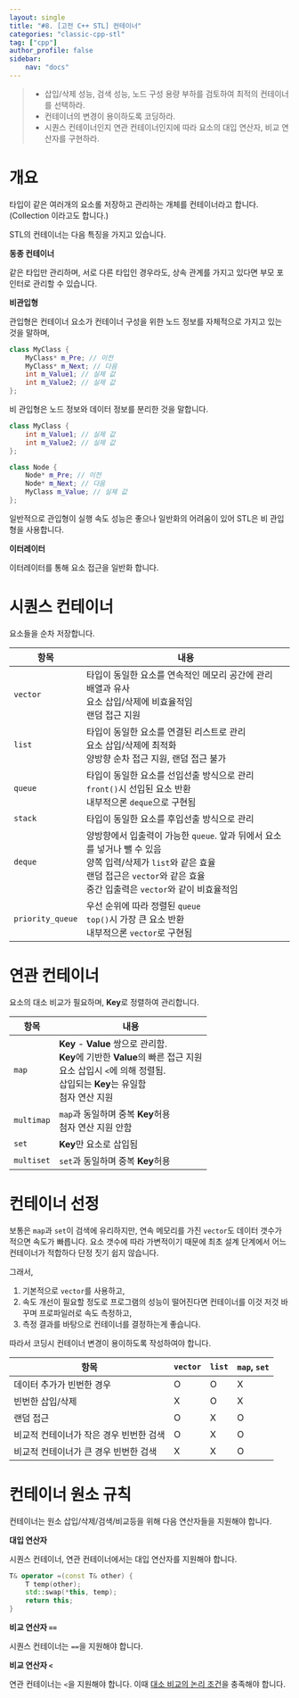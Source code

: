 ```yaml
---
layout: single
title: "#8. [고전 C++ STL] 컨테이너"
categories: "classic-cpp-stl"
tag: ["cpp"]
author_profile: false
sidebar: 
    nav: "docs"
---
```


> * 삽입/삭제 성능, 검색 성능, 노드 구성 용량 부하를 검토하여 최적의 컨테이너를 선택하라.
> * 컨테이너의 변경이 용이하도록 코딩하라.
> * 시퀀스 컨테이너인지 연관 컨테이너인지에 따라 요소의 대입 연산자, 비교 연산자를 구현하라.

# 개요

타입이 같은 여러개의 요소롤 저장하고 관리하는 개체를 컨테이너라고 합니다.(Collection 이라고도 합니다.)

STL의 컨테이너는 다음 특징을 가지고 있습니다.

**동종 컨테이너**

같은 타입만 관리하며, 서로 다른 타입인 경우라도, 상속 관계를 가지고 있다면 부모 포인터로 관리할 수 있습니다. 

**비관입형**

관입형은 컨테이너 요소가 컨테이너 구성을 위한 노드 정보를 자체적으로 가지고 있는 것을 말하며,

```cpp
class MyClass {
    MyClass* m_Pre; // 이전
    MyClass* m_Next; // 다음
    int m_Value1; // 실제 값
    int m_Value2; // 실제 값
};
```

비 관입형은 노드 정보와 데이터 정보를 분리한 것을 말합니다.

```cpp
class MyClass {
    int m_Value1; // 실제 값
    int m_Value2; // 실제 값
};

class Node {
    Node* m_Pre; // 이전
    Node* m_Next; // 다음
    MyClass m_Value; // 실제 값
};
```

일반적으로 관입형이 실행 속도 성능은 좋으나 일반화의 어려움이 있어 STL은 비 관입형을 사용합니다.

**이터레이터**

이터레이터를 통해 요소 접근을 일반화 합니다.

# 시퀀스 컨테이너

요소들을 순차 저장합니다.

|항목|내용|
|--|--|
|`vector`|타입이 동일한 요소를 연속적인 메모리 공간에 관리<br/>배열과 유사<br/>요소 삽입/삭제에 비효율적임<br/>랜덤 접근 지원|
|`list`|타입이 동일한 요소를 연결된 리스트로 관리<br/>요소 삽입/삭제에 최적화<br/>양방향 순차 접근 지원, 랜덤 접근 불가|
|`queue`|타입이 동일한 요소를 선입선출 방식으로 관리<br/>`front()`시 선입된 요소 반환<br/>내부적으론 `deque`으로 구현됨|
|`stack`|타입이 동일한 요소를 후입선출 방식으로 관리|
|`deque`|양방향에서 입출력이 가능한 `queue`. 앞과 뒤에서 요소를 넣거나 뺄 수 있음<br/>양쪽 입력/삭제가 `list`와 같은 효율<br/>랜덤 접근은 `vector`와 같은 효율<br/>중간 입출력은 `vector`와 같이 비효율적임|
|`priority_queue`|우선 순위에 따라 정렬된 `queue`<br/>`top()`시 가장 큰 요소 반환<br/>내부적으론 `vector`로 구현됨|

# 연관 컨테이너

요소의 대소 비교가 필요하며, **Key**로 정렬하여 관리합니다.  

|항목|내용|
|--|--|
|`map`|**Key** - **Value** 쌍으로 관리함.<br/>**Key**에 기반한 **Value**의 빠른 접근 지원<br/>요소 삽입시 `<`에 의해 정렬됨.<br/>삽입되는 **Key**는 유일함<br/>첨자 연산 지원|
|`multimap`|`map`과 동일하며 중복 **Key**허용<br/>첨자 연산 지원 안함|
|`set`|**Key**만 요소로 삽입됨|
|`multiset`|`set`과 동일하며 중복 **Key**허용<br/>

# 컨테이너 선정

보통은 `map`과 `set`이 검색에 유리하지만, 연속 메모리를 가진 `vector`도 데이터 갯수가 적으면 속도가 빠릅니다. 요소 갯수에 따라 가변적이기 때문에 최초 설계 단계에서 어느 컨테이너가 적합하다 단정 짓기 쉽지 않습니다.

그래서,

1. 기본적으로 `vector`를 사용하고,
2. 속도 개선이 필요할 정도로 프로그램의 성능이 떨어진다면 컨테이너를 이것 저것 바꾸며 프로파일러로 속도 측정하고,
3. 측정 결과를 바탕으로 컨테이너를 결정하는게 좋습니다.

따라서 코딩시 컨테이너 변경이 용이하도록 작성하여야 합니다.

|항목|`vector`|`list`|`map`, `set`|
|--|--|--|--|
|데이터 추가가 빈번한 경우|O|O|X|
|빈번한 삽입/삭제|X|O|X|
|랜덤 접근|O|X|O|
|비교적 컨테이너가 작은 경우 빈번한 검색|O|X|O|
|비교적 컨테이너가 큰 경우 빈번한 검색|X|X|O|

# 컨테이너 원소 규칙

컨테이너는 원소 삽입/삭제/검색/비교등을 위해 다음 연산자들을 지원해야 합니다.

**대입 연산자**

시퀀스 컨테이너, 연관 컨테이너에서는 대입 연산자를 지원해야 합니다.

```cpp
T& operator =(const T& other) {
    T temp(other);
    std::swap(*this, temp);
    return this;
}
```

**비교 연산자 `==`**

시퀀스 컨테이너는 `==`을 지원해야 합니다.

**비교 연산자 `<`**

연관 컨테이너는 `<`을 지원해야 합니다. 이때 [대소 비교의 논리 조건](https://tango1202.github.io/classic-cpp-guide/classic-cpp-guide-operators/#%EB%8C%80%EC%86%8C-%EB%B9%84%EA%B5%90%EC%9D%98-%EB%85%BC%EB%A6%AC-%EC%A1%B0%EA%B1%B4)을 충족해야 합니다.
